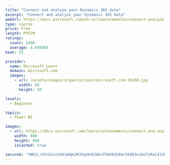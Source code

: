 ```yaml
---
title: "Connect and analyze your Dynamics 365 data​"
excerpt: "Connect and analyze your Dynamics 365 Data​"
webUrl: https://docs.microsoft.com/en-us/learn/modules/connect-analyze-dynamics-365-data/
type: course
price: Free
length: PT57M
ratings:
  count: 2490
  average: 4.695984
heat: 55

provider:
  name: Microsoft Learn
  domain: microsoft.com
  images:
    - url: /assets/images/organizations/microsoft.com-50x50.jpg
      width: 50
      height: 50

levels:
  - Beginner

topics:
  - Power BI

images:
  - url: https://docs.microsoft.com/learn/achievements/connect-and-analyze-your-microsoft-dynamics-365-data-social.png
    width: 800
    height: 400
    isCached: true

secured: "tW0jL/XS+E2ichXUiAHpLMChhp9x8ZmkxfhbSR2GXmr5kQ0JwJmo7zRal4lGhe4MIroqR/X4HqxT2ksANpFB3YbCX8uKvJQK73hlTOVuDGWrSuqnu0930wgAG8NtC27sdaYc5AqzN4p6sQm77rP/AQGUl9WQpC4HqSUn1k7E144Ic9YgmF5FymFWan4a17hWQuoQAdZu51AC+Nss5STbpLNYvwAlUc+ptgkdnkaHVs5EvuqohggiSslfo7pZgbZNkdBSM2D3CJ4M2RhuorqdbXd/eKTDHWB7LmM8Uj6T1RmUdaiZak/42MY5p1Sq+S41JVj8TG64xV103Hbi10rgl938bLYxH8APUcANDSIM1t3ROi6BFvKroq7k50z+fY0S3h8myHuvwmjYxuRsfBcjyf+CXqHXxpngKTbLSkiABGA=;a7FOHgQCBbJc2DJQaCtPJg=="
---
```



